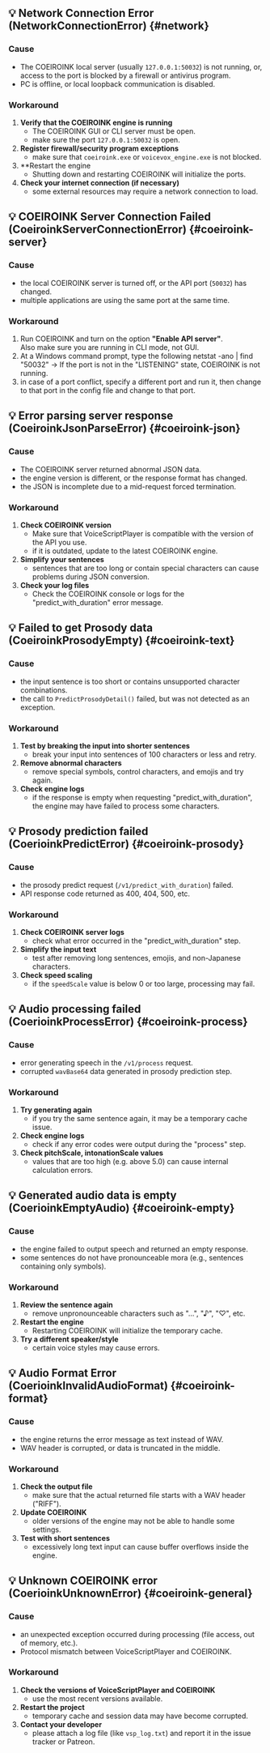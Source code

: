 ## 💡 Network Connection Error (NetworkConnectionError) {#network}

### Cause
- The COEIROINK local server (usually `127.0.0.1:50032`) is not running, or,
  access to the port is blocked by a firewall or antivirus program.  
- PC is offline, or local loopback communication is disabled.  

### Workaround
1. **Verify that the COEIROINK engine is running**
    - The COEIROINK GUI or CLI server must be open.
    - make sure the port `127.0.0.1:50032` is open.
2. **Register firewall/security program exceptions**
    - make sure that `coeiroink.exe` or `voicevox_engine.exe` is not blocked.  
3. **Restart the engine
    - Shutting down and restarting COEIROINK will initialize the ports.  
4. **Check your internet connection (if necessary)**
    - some external resources may require a network connection to load.  


## 💡 COEIROINK Server Connection Failed (CoeiroinkServerConnectionError) {#coeiroink-server}

### Cause
- the local COEIROINK server is turned off, or the API port (`50032`) has changed.  
- multiple applications are using the same port at the same time.  

### Workaround
1. Run COEIROINK and turn on the option **"Enable API server"**.  
    Also make sure you are running in CLI mode, not GUI.
2. At a Windows command prompt, type the following
    netstat -ano | find "50032"
    → If the port is not in the "LISTENING" state, COEIROINK is not running.
3. in case of a port conflict, specify a different port and run it, then change to that port in the
    config file and change to that port.  

 
## 💡 Error parsing server response (CoeiroinkJsonParseError) {#coeiroink-json}

### Cause
- The COEIROINK server returned abnormal JSON data.  
- the engine version is different, or the response format has changed.  
- the JSON is incomplete due to a mid-request forced termination.  

### Workaround
1. **Check COEIROINK version**
    - Make sure that VoiceScriptPlayer is compatible with the version of the API you use.  
    - if it is outdated, update to the latest COEIROINK engine.
2. **Simplify your sentences**
    - sentences that are too long or contain special characters can cause problems during JSON conversion.  
3. **Check your log files**
    - Check the COEIROINK console or logs for the "predict_with_duration" error message.


## 💡 Failed to get Prosody data (CoeiroinkProsodyEmpty) {#coeiroink-text}

### Cause
- the input sentence is too short or contains unsupported character combinations.  
- the call to `PredictProsodyDetail()` failed, but was not detected as an exception.  

### Workaround
1. **Test by breaking the input into shorter sentences**
    - break your input into sentences of 100 characters or less and retry.  
2. **Remove abnormal characters**
    - remove special symbols, control characters, and emojis and try again.  
3. **Check engine logs**
    - if the response is empty when requesting "predict_with_duration", the engine may have failed to process some characters.  


## 💡 Prosody prediction failed (CoerioinkPredictError) {#coeiroink-prosody}

### Cause
- the prosody predict request (`/v1/predict_with_duration`) failed.  
- API response code returned as 400, 404, 500, etc.  

### Workaround
1. **Check COEIROINK server logs**
    - check what error occurred in the "predict_with_duration" step.  
2. **Simplify the input text**
    - test after removing long sentences, emojis, and non-Japanese characters.  
3. **Check speed scaling**
    - if the `speedScale` value is below 0 or too large, processing may fail.  


## 💡 Audio processing failed (CoerioinkProcessError) {#coeiroink-process}

### Cause
- error generating speech in the `/v1/process` request.
- corrupted `wavBase64` data generated in prosody prediction step.  

### Workaround
1. **Try generating again**
    - if you try the same sentence again, it may be a temporary cache issue.  
2. **Check engine logs**
    - check if any error codes were output during the "process" step.  
3. **Check pitchScale, intonationScale values**
    - values that are too high (e.g. above 5.0) can cause internal calculation errors.  


## 💡 Generated audio data is empty (CoerioinkEmptyAudio) {#coeiroink-empty}

### Cause
- the engine failed to output speech and returned an empty response.  
- some sentences do not have pronounceable mora (e.g., sentences containing only symbols).  

### Workaround
1. **Review the sentence again**
    - remove unpronounceable characters such as "...", "♪", "♡", etc.  
2. **Restart the engine**
    - Restarting COEIROINK will initialize the temporary cache.  
3. **Try a different speaker/style**
    - certain voice styles may cause errors.  


## 💡 Audio Format Error (CoerioinkInvalidAudioFormat) {#coeiroink-format}

### Cause
- the engine returns the error message as text instead of WAV.  
- WAV header is corrupted, or data is truncated in the middle.  

### Workaround
1. **Check the output file**
    - make sure that the actual returned file starts with a WAV header ("RIFF").  
2. **Update COEIROINK**
    - older versions of the engine may not be able to handle some settings.  
3. **Test with short sentences**
    - excessively long text input can cause buffer overflows inside the engine.  

 
## 💡 Unknown COEIROINK error (CoerioinkUnknownError) {#coeiroink-general}

### Cause
- an unexpected exception occurred during processing (file access, out of memory, etc.).  
- Protocol mismatch between VoiceScriptPlayer and COEIROINK.  

### Workaround
1. **Check the versions of VoiceScriptPlayer and COEIROINK**
    - use the most recent versions available.
2. **Restart the project**
    - temporary cache and session data may have become corrupted.  
3. **Contact your developer**
    - please attach a log file (like `vsp_log.txt`) and report it in the issue tracker or Patreon.
